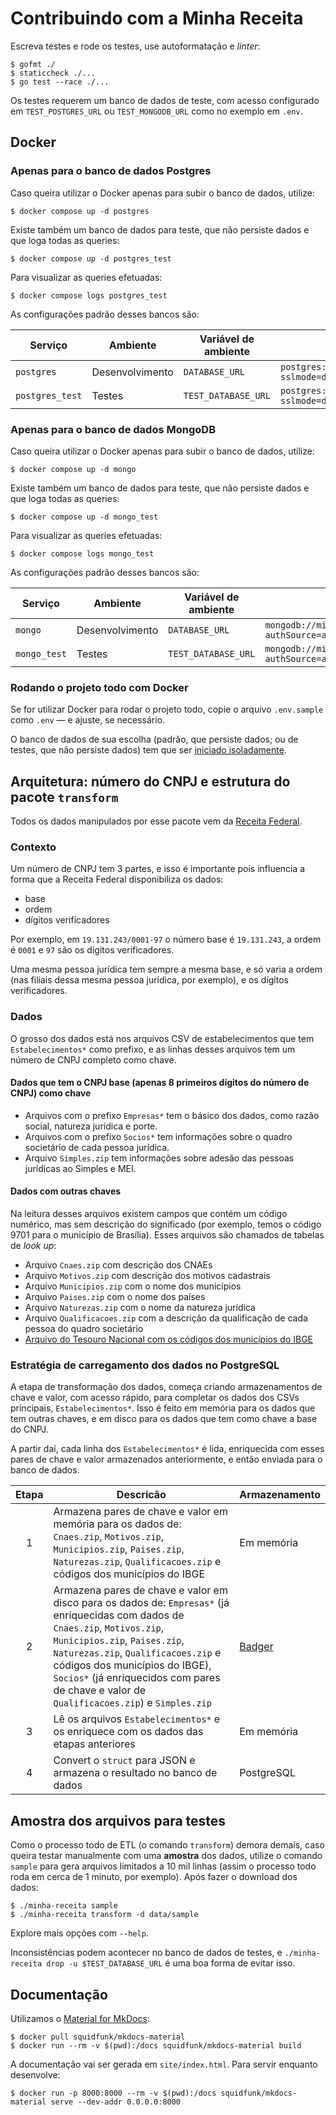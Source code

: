 # Contribuindo com a Minha Receita

Escreva testes e rode os testes, use autoformatação e _linter_:

```console
$ gofmt ./
$ staticcheck ./...
$ go test --race ./...
```

Os testes requerem um banco de dados de teste, com acesso configurado em `TEST_POSTGRES_URL` ou `TEST_MONGODB_URL` como no exemplo em `.env`.

## Docker

### Apenas para o banco de dados Postgres

Caso queira utilizar o Docker apenas para subir o banco de dados, utilize:

```console
$ docker compose up -d postgres
```

Existe também um banco de dados para teste, que não persiste dados e que loga todas as queries:

```console
$ docker compose up -d postgres_test
```

Para visualizar as queries efetuadas:

```console
$ docker compose logs postgres_test
```

As configurações padrão desses bancos são:

| Serviço | Ambiente | Variável de ambiente | Valor |
|---|---|---|---|
| `postgres` | Desenvolvimento | `DATABASE_URL` | `postgres://minhareceita:minhareceita@localhost:5432/minhareceita?sslmode=disable` |
| `postgres_test` | Testes | `TEST_DATABASE_URL` | `postgres://minhareceita:minhareceita@localhost:5555/minhareceita?sslmode=disable` |

### Apenas para o banco de dados MongoDB

Caso queira utilizar o Docker apenas para subir o banco de dados, utilize:

```console
$ docker compose up -d mongo
```

Existe também um banco de dados para teste, que não persiste dados e que loga todas as queries:

```console
$ docker compose up -d mongo_test
```

Para visualizar as queries efetuadas:

```console
$ docker compose logs mongo_test
```

As configurações padrão desses bancos são:

| Serviço | Ambiente | Variável de ambiente | Valor |
|---|---|---|---|
| `mongo` | Desenvolvimento | `DATABASE_URL` | `mongodb://minhareceita:minhareceita@localhost:27017/minhareceita?authSource=admin` |
| `mongo_test` | Testes | `TEST_DATABASE_URL` | `mongodb://minhareceita:minhareceita@localhost:27117/minhareceita?authSource=admin` |

### Rodando o projeto todo com Docker

Se for utilizar Docker para rodar o projeto todo, copie o arquivo `.env.sample` como `.env` — e ajuste, se necessário.

O banco de dados de sua escolha (padrão, que persiste dados; ou de testes, que não persiste dados) tem que ser [iniciado isoladamente](#apenas-para-o-banco-de-dados).

## Arquitetura: número do CNPJ e estrutura do pacote `transform`

Todos os dados manipulados por esse pacote vem da [Receita Federal](https://dados.gov.br/dados/conjuntos-dados/cadastro-nacional-da-pessoa-juridica-cnpj).

### Contexto

Um número de CNPJ tem 3 partes, e isso é importante pois influencia a forma que a Receita Federal disponibiliza os dados:

* base
* ordem
* dígitos verificadores

Por exemplo, em `19.131.243/0001-97` o número base é `19.131.243`, a ordem é `0001` e `97` são os dígitos verificadores.

Uma mesma pessoa jurídica tem sempre a mesma base, e só varia a ordem (nas filiais dessa mesma pessoa jurídica, por exemplo), e os dígitos verificadores.

### Dados

O grosso dos dados está nos arquivos CSV de estabelecimentos que tem `Estabelecimentos*` como prefixo, e as linhas desses arquivos tem um número de CNPJ completo como chave.

#### Dados que tem o CNPJ base (apenas 8 primeiros dígitos do número de CNPJ) como chave

* Arquivos com o prefixo `Empresas*` tem o básico dos dados, como razão social, natureza jurídica e porte.
* Arquivos com o prefixo `Socios*` tem informações sobre o quadro societário de cada pessoa jurídica.
* Arquivo `Simples.zip` tem informações sobre adesão das pessoas jurídicas ao Simples e MEI.

#### Dados com outras chaves

Na leitura desses arquivos existem campos que contém um código numérico, mas sem descrição do significado (por exemplo, temos o código 9701 para o município de Brasília). Esses arquivos são chamados de tabelas de _look up_:

* Arquivo `Cnaes.zip` com descrição dos CNAEs
* Arquivo `Motivos.zip` com descrição dos motivos cadastrais
* Arquivo `Municipios.zip` com o nome dos municípios
* Arquivo `Paises.zip` com o nome dos países
* Arquivo `Naturezas.zip` com o nome da natureza jurídica
* Arquivo `Qualificacoes.zip` com a descrição da qualificação de cada pessoa do quadro societário
* [Arquivo do Tesouro Nacional com os códigos dos municípios do IBGE](https://www.tesourotransparente.gov.br/ckan/dataset/lista-de-municipios-do-siafi/resource/eebb3bc6-9eea-4496-8bcf-304f33155282)

### Estratégia de carregamento dos dados no PostgreSQL

A etapa de transformação dos dados, começa criando armazenamentos de chave e valor, com acesso rápido, para completar os dados dos CSVs principais, `Estabelecimentos*`. Isso é feito em memória para os dados que tem outras chaves, e em disco para os dados que tem como chave a base do CNPJ.

A partir daí, cada linha dos `Estabelecimentos*` é lida, enriquecida com esses pares de chave e valor armazenados anteriormente, e então enviada para o banco de dados.

| Etapa | Descricão | Armazenamento |
|:-:|---|---
| 1 | Armazena pares de chave e valor em memória para os dados de: `Cnaes.zip`, `Motivos.zip`, `Municipios.zip`, `Paises.zip`, `Naturezas.zip`, `Qualificacoes.zip` e códigos dos municípios do IBGE | Em memória |
| 2 | Armazena pares de chave e valor em disco para os dados de: `Empresas*` (já enriquecidas com dados de `Cnaes.zip`, `Motivos.zip`, `Municipios.zip`, `Paises.zip`, `Naturezas.zip`, `Qualificacoes.zip` e códigos dos municípios do IBGE), `Socios*` (já enriquecidos com pares de chave e valor de `Qualificacoes.zip`) e `Simples.zip` | [Badger](https://dgraph.io/docs/badger/) |
| 3 | Lê os arquivos `Estabelecimentos*` e os enriquece com os dados das etapas anteriores | Em memória |
| 4 | Convert o `struct` para JSON e armazena o resultado no banco de dados | PostgreSQL |

## Amostra dos arquivos para testes

Como o processo todo de ETL (o comando `transform`) demora demais, caso queira testar manualmente com uma **amostra** dos dados, utilize o comando `sample` para gera arquivos limitados a 10 mil linhas (assim o processo todo roda em cerca de 1 minuto, por exemplo). Após fazer o download dos dados:

```console
$ ./minha-receita sample
$ ./minha-receita transform -d data/sample
```

Explore mais opções com `--help`.

Inconsistências podem acontecer no banco de dados de testes, e `./minha-receita drop -u $TEST_DATABASE_URL` é uma boa forma de evitar isso.

## Documentação

Utilizamos o [Material for MkDocs](https://squidfunk.github.io/mkdocs-material/):

```console
$ docker pull squidfunk/mkdocs-material
$ docker run --rm -v $(pwd):/docs squidfunk/mkdocs-material build
```

A documentação vai ser gerada em `site/index.html`. Para servir enquanto desenvolve:

```console
$ docker run -p 8000:8000 --rm -v $(pwd):/docs squidfunk/mkdocs-material serve --dev-addr 0.0.0.0:8000
```
